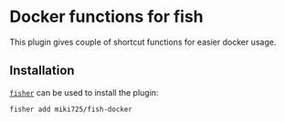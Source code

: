 # Docker functions for fish

This plugin gives couple of shortcut functions for easier docker usage.

## Installation

[`fisher`](https://github.com/jorgebucaran/fisher) can be used to install the plugin:

```
fisher add miki725/fish-docker
```
